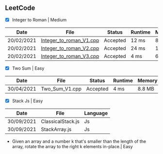 ## LeetCode
  - [X] Integer to Roman | Medium

|Date| File |Status | Runtime | Memory | Language| 
|---|---| ---| ---| ---| ---| 
|20/02/2021|  [Integer_to_roman_V1.cpp](https://github.com/FernandoFH/LeetCode/blob/main/Integer_to_roman_V1.cpp) |Accepted|	12 ms|	8.8 MB |	CPP |
|20/02/2021|  [Integer_to_roman_V2.cpp](https://github.com/FernandoFH/LeetCode/blob/main/Integer_to_roman_V2.cpp) |Accepted|	24 ms|	12.8 MB |	CPP |
|20/02/2021|  [Integer_to_roman_V3.cpp](https://github.com/FernandoFH/LeetCode/blob/main/Integer_to_roman_V3.cpp) |Accepted|	4 ms|	6 MB |	CPP |

- [X] Two Sum | Easy

|Date| File |Status    | Runtime | Memory | Language| 
|--- |---   | ---      | ---     | ---    | ---     | 
| 30/04/2021   | Two_Sum_V1.cpp      | Accepted | 4 ms    |	8.8 MB |	  CPP  |

- [X] Stack Js | Easy

|Date| File | Language| 
|--- |---   |  ---     | 
| 30/09/2021   | ClassicalStack.js      | Js  |
| 30/09/2021   | StackArray.js     | Js  |

- Given an array and a number k that's smaller than the length of the array, rotate the array to the right k elements in-place.| Easy
